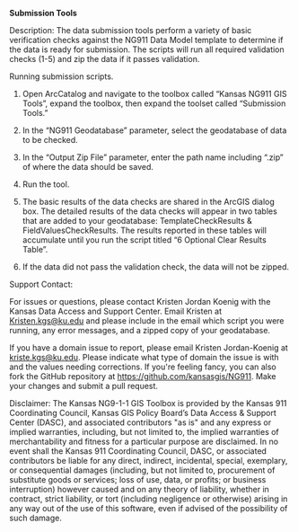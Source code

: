 **Submission Tools**

Description: The data submission tools perform a variety of basic
verification checks against the NG911 Data Model template to determine
if the data is ready for submission. The scripts will run all required
validation checks (1-5) and zip the data if it passes validation.

Running submission scripts.

1.  Open ArcCatalog and navigate to the toolbox called “Kansas NG911 GIS
    Tools”, expand the toolbox, then expand the toolset called
    “Submission Tools.”

2.  In the “NG911 Geodatabase” parameter, select the geodatabase of data
    to be checked.


3.  In the “Output Zip File” parameter, enter the path name including
    “.zip” of where the data should be saved.

4.  Run the tool.

5.  The basic results of the data checks are shared in the ArcGIS
    dialog box. The detailed results of the data checks will appear in
    two tables that are added to your geodatabase: TemplateCheckResults
    & FieldValuesCheckResults. The results reported in these tables will
    accumulate until you run the script titled “6 Optional Clear
    Results Table”.

6. If the data did not pass the validation check, the data will not
    be zipped.

Support Contact:

For issues or questions, please contact Kristen Jordan Koenig with the
Kansas Data Access and Support Center. Email Kristen at
<Kristen.kgs@ku.edu> and please include in the email which script you
were running, any error messages, and a zipped copy of your geodatabase.

If you have a domain issue to report, please email Kristen Jordan-Koenig
at <kriste.kgs@ku.edu>. Please indicate what type of domain the issue
is with and the values needing corrections. If you're feeling fancy, you
can also fork the GitHub repository at
<https://github.com/kansasgis/NG911>. Make your changes and submit a
pull request.

Disclaimer: The Kansas NG9-1-1 GIS Toolbox is provided by the Kansas 911
Coordinating Council, Kansas GIS Policy Board’s Data Access & Support
Center (DASC), and associated contributors "as is" and any express or
implied warranties, including, but not limited to, the implied
warranties of merchantability and fitness for a particular purpose are
disclaimed. In no event shall the Kansas 911 Coordinating Council, DASC,
or associated contributors be liable for any direct, indirect,
incidental, special, exemplary, or consequential damages (including, but
not limited to, procurement of substitute goods or services; loss of
use, data, or profits; or business interruption) however caused and on
any theory of liability, whether in contract, strict liability, or tort
(including negligence or otherwise) arising in any way out of the use of
this software, even if advised of the possibility of such damage.

